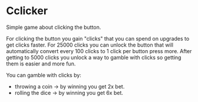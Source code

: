 # Cclicker

Simple game about clicking the button.

For clicking the button you gain "clicks" that you can spend on upgrades to get clicks faster.
For 25000 clicks you can unlock the button that will automatically convert every 100 clicks to 1 click per button press more.
After getting to 5000 clicks you unlock a way to gamble with clicks so getting them is easier and more fun.

You can gamble with clicks by:
- throwing a coin -> by winning you get 2x bet.
- rolling the dice -> by winning you get 6x bet.